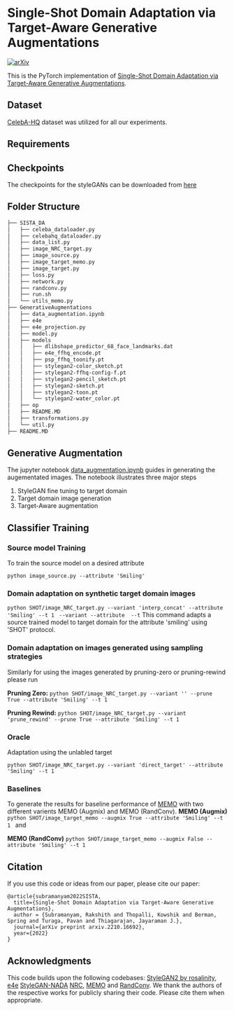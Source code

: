 # Single-Shot Domain Adaptation via Target-Aware Generative Augmentations
[![arXiv](https://img.shields.io/badge/arXiv-2210.16692-b31b1b.svg)](https://arxiv.org/abs/2210.16692)

This is the PyTorch implementation of [Single-Shot Domain Adaptation via Target-Aware Generative Augmentations](https://arxiv.org/pdf/2210.16692.pdf).

## Dataset
[CelebA-HQ](http://mmlab.ie.cuhk.edu.hk/projects/CelebA/CelebAMask_HQ.html) dataset was utilized for all our experiments. 

## Requirements

## Checkpoints

The checkpoints for the styleGANs can be downloaded from [here]()

## Folder Structure
```bash
├── SISTA_DA
│   ├── celeba_dataloader.py
│   ├── celebahq_dataloader.py
│   ├── data_list.py
│   ├── image_NRC_target.py
│   ├── image_source.py
│   ├── image_target_memo.py
│   ├── image_target.py
│   ├── loss.py
│   ├── network.py
│   ├── randconv.py
│   ├── run.sh
│   └── utils_memo.py
├── GenerativeAugmentations
│   ├── data_augmentation.ipynb
│   ├── e4e
│   ├── e4e_projection.py
│   ├── model.py
│   ├── models
│   │   ├── dlibshape_predictor_68_face_landmarks.dat
│   │   ├── e4e_ffhq_encode.pt
│   │   ├── psp_ffhq_toonify.pt
│   │   ├── stylegan2-color_sketch.pt
│   │   ├── stylegan2-ffhq-config-f.pt
│   │   ├── stylegan2-pencil_sketch.pt
│   │   ├── stylegan2-sketch.pt
│   │   ├── stylegan2-toon.pt
│   │   └── stylegan2-water_color.pt
│   ├── op
│   ├── README.MD
│   ├── transformations.py
│   └── util.py
├── README.MD
```

## Generative Augmentation
The jupyter notebook [data_augmentation.ipynb](https://github.com/kowshikthopalli/SISTA/blob/main/GenerativeAugmentations/data_augmentation.ipynb) guides in generating the augementated images. The notebook illustrates three major steps
1. StyleGAN fine tuning to target domain
2. Target domain image generation
3. Target-Aware augmentation

## Classifier Training
### Source model Training
To train the source model on a desired attribute

`python image_source.py --attribute 'Smiling'`
### Domain adaptation on synthetic target domain images
`python SHOT/image_NRC_target.py --variant 'interp_concat' --attribute 'Smiling' --t 1 `
``
--variant
--attribute 
--t
``
This command adapts a source trained model to target domain for the attribute 'smiling' using 'SHOT' protocol. 

### Domain adaptation on images generated using sampling strategies

Similarly for using the images generated by pruning-zero or pruning-rewind please run

**Pruning Zero:**
`python SHOT/image_NRC_target.py --variant '' --prune True --attribute 'Smiling' --t 1 `

**Pruning Rewind:**
`python SHOT/image_NRC_target.py --variant 'prune_rewind' --prune True --attribute 'Smiling' --t 1 `

### Oracle
Adaptation using the unlabled target 

`python SHOT/image_NRC_target.py --variant 'direct_target' --attribute 'Smiling' --t 1 `

### Baselines 
To generate the results for baseline performance of [MEMO](https://arxiv.org/abs/2110.09506) with two different varients MEMO (Augmix) and MEMO (RandConv).
**MEMO (Augmix)**
`python SHOT/image_target_memo --augmix True --attribute 'Smiling' --t 1 ` and 

**MEMO (RandConv)**
`python SHOT/image_target_memo --augmix False --attribute 'Smiling' --t 1 `
## Citation
If you use this code or ideas from our paper, please cite our paper:
```
@article{subramanyam2022SISTA,
  title={Single-Shot Domain Adaptation via Target-Aware Generative Augmentations},
  author = {Subramanyam, Rakshith and Thopalli, Kowshik and Berman, Spring and Turaga, Pavan and Thiagarajan, Jayaraman J.},
  journal={arXiv preprint arxiv.2210.16692},
  year={2022}
}
```

## Acknowledgments
This code builds upon the following codebases: [StyleGAN2 by rosalinity](https://github.com/rosinality/stylegan2-pytorch), [e4e](https://github.com/omertov/encoder4editing) [StyleGAN-NADA](https://github.com/rinongal/StyleGAN-nada) [NRC](https://github.com/Albert0147/NRC_SFDA), [MEMO](https://github.com/zhangmarvin/memo/) and [RandConv](https://github.com/wildphoton/RandConv). We thank the authors of the respective works for publicly sharing their code. Please cite them when appropriate.
